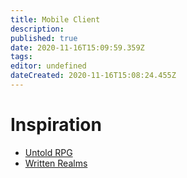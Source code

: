 ```yaml
---
title: Mobile Client
description: 
published: true
date: 2020-11-16T15:09:59.359Z
tags: 
editor: undefined
dateCreated: 2020-11-16T15:08:24.455Z
---
```


# Inspiration
- [Untold RPG](https://apps.apple.com/us/app/untold-rpg/id1486667077)
- [Written Realms](https://writtenrealms.com/home)

